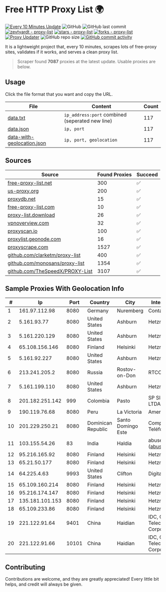 
# Free HTTP Proxy List 🌍

[![Every 10 Minutes Update](https://github.com/mertguvencli/http-proxy-list/actions/workflows/main.yml/badge.svg?branch=main)](https://github.com/mertguvencli/http-proxy-list/actions/workflows/main.yml)
![GitHub](https://img.shields.io/github/license/mertguvencli/http-proxy-list)
![GitHub last commit](https://img.shields.io/github/last-commit/mertguvencli/http-proxy-list)
[![zevtyardt - proxy-list](https://img.shields.io/static/v1?label=zevtyardt&message=proxy-list&color=blue&logo=github)](https://github.com/zevtyardt/proxy-list "Go to GitHub repo")
[![stars - proxy-list](https://img.shields.io/github/stars/zevtyardt/proxy-list?style=social)](https://github.com/zevtyardt/proxy-list)
[![forks - proxy-list](https://img.shields.io/github/forks/zevtyardt/proxy-list?style=social)](https://github.com/zevtyardt/proxy-list)
[![Proxy Updater](https://github.com/zevtyardt/proxy-list/workflows/Proxy%20Updater/badge.svg)](https://github.com/zevtyardt/proxy-list/actions?query=workflow:"Proxy+Updater")
![GitHub repo size](https://img.shields.io/github/repo-size/zevtyardt/proxy-list)
[![GitHub commit activity](https://img.shields.io/github/commit-activity/m/zevtyardt/proxy-list?logo=commits)](https://github.com/zevtyardt/proxy-list/commits/main)

It is a lightweight project that, every 10 minutes, scrapes lots of free-proxy sites, validates if it works, and serves a clean proxy list.

> Scraper found **7087** proxies at the latest update. Usable proxies are below.

## Usage

Click the file format that you want and copy the URL.

|File|Content|Count|
|----|-------|-----|
|[data.txt](https://raw.githubusercontent.com/mertguvencli/http-proxy-list/main/proxy-list/data.txt)|`ip_address:port` combined (seperated new line)|117|
|[data.json](https://raw.githubusercontent.com/mertguvencli/http-proxy-list/main/proxy-list/data.json)|`ip, port`|117|
|[data-with-geolocation.json](https://raw.githubusercontent.com/mertguvencli/http-proxy-list/main/proxy-list/data-with-geolocation.json)|`ip, port, geolocation`|117|

## Sources

|Source|Found Proxies|Succeed|
|------|-------------|-------|
|[free-proxy-list.net](https://free-proxy-list.net)|300|✅|
|[us-proxy.org](https://www.us-proxy.org)|200|✅|
|[proxydb.net](http://proxydb.net)|15|✅|
|[free-proxy-list.com](https://free-proxy-list.com/?page=&port=&type%5B%5D=http&type%5B%5D=https&up_time=0&search=Search)|10|✅|
|[proxy-list.download](https://www.proxy-list.download/HTTP)|26|✅|
|[vpnoverview.com](https://vpnoverview.com/privacy/anonymous-browsing/free-proxy-servers)|32|✅|
|[proxyscan.io](https://www.proxyscan.io)|100|✅|
|[proxylist.geonode.com](https://proxylist.geonode.com/api/proxy-list?limit=300&page=1&sort_by=lastChecked&sort_type=desc&protocols=http,https)|16|✅|
|[proxyscrape.com](https://api.proxyscrape.com/v2/?request=displayproxies&protocol=http&timeout=10000&country=all&ssl=all&anonymity=all)|1527|✅|
|[github.com/clarketm/proxy-list](https://raw.githubusercontent.com/clarketm/proxy-list/master/proxy-list-raw.txt)|400|✅|
|[github.com/monosans/proxy-list](https://raw.githubusercontent.com/monosans/proxy-list/main/proxies/http.txt)|1354|✅|
|[github.com/TheSpeedX/PROXY-List](https://raw.githubusercontent.com/TheSpeedX/PROXY-List/master/http.txt)|3107|✅|


## Sample Proxies With Geolocation Info

|#|Ip|Port|Country|City|Internet Service Provider|
|-|--|----|-------|----|-------------------------|
|1|161.97.112.98|8080|Germany|Nuremberg|Contabo GmbH|
|2|5.161.93.77|8080|United States|Ashburn|Hetzner Online GmbH|
|3|5.161.220.129|8080|United States|Ashburn|Hetzner Online GmbH|
|4|65.108.156.146|8080|Finland|Helsinki|Hetzner Online GmbH|
|5|5.161.92.227|8080|United States|Ashburn|Hetzner Online GmbH|
|6|213.241.205.2|8080|Russia|Rostov-on-Don|RTCOMM-YUG|
|7|5.161.199.110|8080|United States|Ashburn|Hetzner Online GmbH|
|8|201.182.251.142|999|Colombia|Pasto|SP SISTEMAS PALACIOS LTDA|
|9|190.119.76.68|8080|Peru|La Victoria|America Movil Peru S.A.C.|
|10|201.229.250.21|8080|Dominican Republic|Santo Domingo Este|Compañía Dominicana de Teléfonos S. A.|
|11|103.155.54.26|83|India|Haldia|abuse-mailbox: (abuse@pegasuswave.com)|
|12|95.216.165.92|8080|Finland|Helsinki|Hetzner Online GmbH|
|13|65.21.50.177|8080|Finland|Helsinki|Hetzner Online GmbH|
|14|64.225.4.63|9993|United States|Clifton|DigitalOcean, LLC|
|15|65.109.160.214|8080|Finland|Helsinki|Hetzner Online GmbH|
|16|95.216.174.147|8080|Finland|Helsinki|Hetzner Online GmbH|
|17|135.181.101.153|8080|Finland|Helsinki|Hetzner Online GmbH|
|18|65.109.233.86|8080|Finland|Helsinki|Hetzner Online GmbH|
|19|221.122.91.64|9401|China|Haidian|IDC, China Telecommunications Corporation|
|20|221.122.91.66|10101|China|Haidian|IDC, China Telecommunications Corporation|



## Contributing

Contributions are welcome, and they are greatly appreciated! Every
little bit helps, and credit will always be given.

